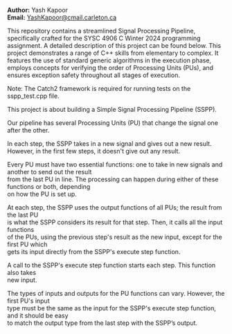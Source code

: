 **Author:** Yash Kapoor  
**Email:** YashKapoor@cmail.carleton.ca

This repository contains a streamlined Signal Processing Pipeline, specifically crafted for the SYSC 4906 C Winter 2024 programming assignment. 
A detailed description of this project can be found below.
This project demonstrates a range of C++ skills from elementary to complex. 
It features the use of standard generic algorithms in the execution phase, employs concepts for verifying the order of Processing Units (PUs),
and ensures exception safety throughout all stages of execution.

Note: The Catch2 framework is required for running tests on the sspp_test.cpp file.

This project is about building a Simple Signal Processing Pipeline (SSPP).

Our pipeline has several Processing Units (PU) that change the signal one after the other.

In each step, the SSPP takes in a new signal and gives out a new result. 
However, in the first few steps, it doesn't give out any result.

Every PU must have two essential functions: one to take in new signals and another to send out the result  
from the last PU in line. The processing can happen during either of these functions or both, depending  
on how the PU is set up.

At each step, the SSPP uses the output functions of all PUs; the result from the last PU  
is what the SSPP considers its result for that step. Then, it calls all the input functions  
of the PUs, using the previous step's result as the new input, except for the first PU which  
gets its input directly from the SSPP's execute step function.

A call to the SSPP's execute step function starts each step. This function also takes  
new input.

The types of inputs and outputs for the PU functions can vary. However, the first PU's input  
type must be the same as the input for the SSPP's execute step function, and it should be easy  
to match the output type from the last step with the SSPP’s output.
